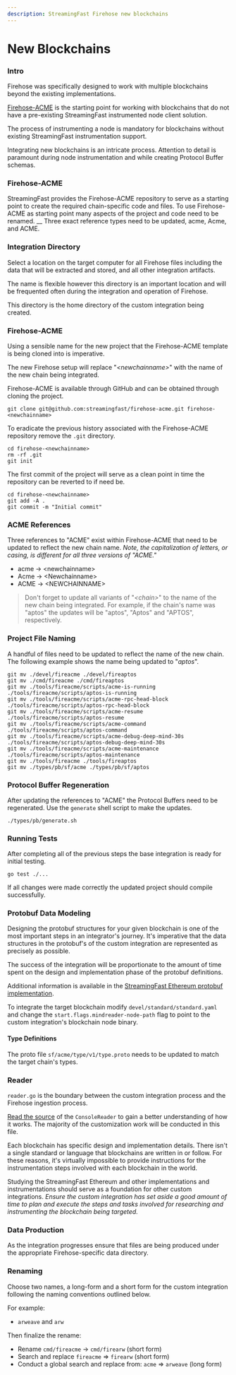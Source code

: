 ```yaml
---
description: StreamingFast Firehose new blockchains
---
```


# New Blockchains

### Intro

Firehose was specifically designed to work with multiple blockchains beyond the existing implementations.

[Firehose-ACME](firehose-starter.md) is the starting point for working with blockchains that do not have a pre-existing StreamingFast instrumented node client solution.

The process of instrumenting a node is mandatory for blockchains without existing StreamingFast instrumentation support.

Integrating new blockchains is an intricate process. Attention to detail is paramount during node instrumentation and while creating Protocol Buffer schemas.

### Firehose-ACME

StreamingFast provides the Firehose-ACME repository to serve as a starting point to create the required chain-specific code and files. To use Firehose-ACME as starting point many aspects of the project and code need to be renamed. __ Three exact reference types need to be updated, acme, Acme, and ACME.

### Integration Directory

Select a location on the target computer for all Firehose files including the data that will be extracted and stored, and all other integration artifacts.&#x20;

The name is flexible however this directory is an important location and will be frequented often during the integration and operation of Firehose.&#x20;

This directory is the home directory of the custom integration being created.

### Firehose-ACME

Using a sensible name for the new project that the Firehose-ACME template is being cloned into is imperative.&#x20;

The new Firehose setup will replace "_\<newchainname>_" with the name of the new chain being integrated.

Firehose-ACME is available through GitHub and can be obtained through cloning the project.

```shell-session
git clone git@github.com:streamingfast/firehose-acme.git firehose-<newchainname>
```

To eradicate the previous history associated with the Firehose-ACME repository remove the `.git` directory.

```
cd firehose-<newchainname>
rm -rf .git
git init
```

The first commit of the project will serve as a clean point in time the repository can be reverted to if need be.&#x20;

```
cd firehose-<newchainname>
git add -A .
git commit -m "Initial commit"
```

### ACME References

Three references to "ACME" exist within Firehose-ACME that need to be updated to reflect the new chain name. _Note, the capitalization of letters, or casing, is different for all three versions of "ACME."_

* acme -> \<newchainname>
* Acme -> \<Newchainname>
* ACME -> \<NEWCHAINNAME>

> Don't forget to update all variants of "_\<chain>_" to the name of the new chain being integrated. For example, if the chain's name was "aptos" the updates will be "aptos", "Aptos" and "APTOS", respectively.

### Project File Naming

A handful of files need to be updated to reflect the name of the new chain. The following example shows the name being updated to "_aptos_".

```
git mv ./devel/fireacme ./devel/fireaptos
git mv ./cmd/fireacme ./cmd/fireaptos
git mv ./tools/fireacme/scripts/acme-is-running ./tools/fireacme/scripts/aptos-is-running
git mv ./tools/fireacme/scripts/acme-rpc-head-block ./tools/fireacme/scripts/aptos-rpc-head-block
git mv ./tools/fireacme/scripts/acme-resume ./tools/fireacme/scripts/aptos-resume
git mv ./tools/fireacme/scripts/acme-command ./tools/fireacme/scripts/aptos-command
git mv ./tools/fireacme/scripts/acme-debug-deep-mind-30s ./tools/fireacme/scripts/aptos-debug-deep-mind-30s
git mv ./tools/fireacme/scripts/acme-maintenance ./tools/fireacme/scripts/aptos-maintenance
git mv ./tools/fireacme ./tools/fireaptos
git mv ./types/pb/sf/acme ./types/pb/sf/aptos
```

### Protocol Buffer Regeneration

After updating the references to "ACME" the Protocol Buffers need to be regenerated. Use the `generate` shell script to make the updates.&#x20;

```
./types/pb/generate.sh
```

### Running Tests&#x20;

After completing all of the previous steps the base integration is ready for initial testing.&#x20;

```
go test ./...
```

If all changes were made correctly the updated project should compile successfully.

### Protobuf Data Modeling&#x20;

Designing the protobuf structures for your given blockchain is one of the most important steps in an integrator's journey. It's imperative that the data structures in the protobuf's of the custom integration are represented as precisely as possible.&#x20;

The success of the integration will be proportionate to the amount of time spent on the design and implementation phase of the protobuf definitions.

Additional information is available in the [StreamingFast Ethereum protobuf implementation](https://github.com/streamingfast/firehose-ethereum/blob/develop/proto/sf/ethereum/type/v2/type.proto).

&#x20;To integrate the target blockchain modify `devel/standard/standard.yaml` and change the `start.flags.mindreader-node-path` flag to point to the custom integration's blockchain node binary.&#x20;

#### Type Definitions

The proto file `sf/acme/type/v1/type.proto` needs to be updated to match the target chain's types.&#x20;

### Reader

`reader.go` is the boundary between the custom integration process and the Firehose ingestion process.

[Read the source](https://github.com/streamingfast/firehose-acme/blob/master/nodemanager/codec/consolereader.go) of the `ConsoleReader` to gain a better understanding of how it works. The majority of the customization work will be conducted in this file.

Each blockchain has specific design and implementation details. There isn't a single standard or language that blockchains are written in or follow. For these reasons, it's virtually impossible to provide instructions for the instrumentation steps involved with each blockchain in the world.

Studying the StreamingFast Ethereum and other implementations and instrumentations should serve as a foundation for other custom integrations. _Ensure the custom integration has set aside a good amount of time to plan and execute the steps and tasks involved for researching and instrumenting the blockchain being targeted._&#x20;

### Data Production

As the integration progresses ensure that files are being produced under the appropriate Firehose-specific data directory.

### Renaming

Choose two names, a long-form and a short form for the custom integration following the naming conventions outlined below.

For example:

* `arweave` and `arw`

Then finalize the rename:

* Rename `cmd/fireacme` -> `cmd/firearw` (short form)
* Search and replace `fireacme` => `firearw` (short form)
* Conduct a global search and replace from: `acme` => `arweave` (long form)

